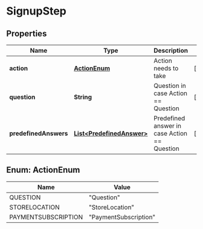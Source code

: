 
# SignupStep

## Properties
Name | Type | Description | Notes
------------ | ------------- | ------------- | -------------
**action** | [**ActionEnum**](#ActionEnum) | Action needs to take |  [optional]
**question** | **String** | Question in case Action &#x3D;&#x3D; Question |  [optional]
**predefinedAnswers** | [**List&lt;PredefinedAnswer&gt;**](PredefinedAnswer.md) | Predefined answer in case Action &#x3D;&#x3D; Question |  [optional]


<a name="ActionEnum"></a>
## Enum: ActionEnum
Name | Value
---- | -----
QUESTION | &quot;Question&quot;
STORELOCATION | &quot;StoreLocation&quot;
PAYMENTSUBSCRIPTION | &quot;PaymentSubscription&quot;



